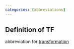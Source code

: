```yaml
---
categories: [abbreviations]
---
```

## Definition of TF

abbreviation for [transformation](./transformation)

